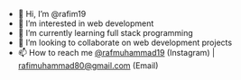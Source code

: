 - 👋 Hi, I’m @rafim19
- 👀 I’m interested in web development
- 🌱 I’m currently learning full stack programming
- 💞️ I’m looking to collaborate on web development projects
- 📫 How to reach me [@rafmuhammad19](https://www.instagram.com/rafmuhammad19/) (Instagram) | rafimuhammad80@gmail.com (Email)

<!---
rafim19/rafim19 is a ✨ special ✨ repository because its `README.md` (this file) appears on your GitHub profile.
You can click the Preview link to take a look at your changes.
--->
